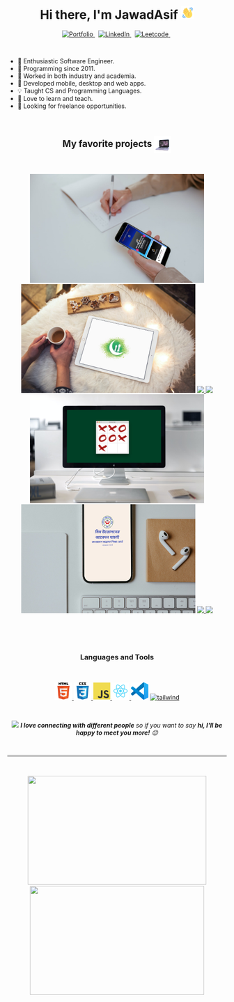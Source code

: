 <p>
  <h1 align="center">
    <b>Hi there, I'm JawadAsif</b> 
    <img src="assets/wave-hello.gif" alt="hello" width="30"/>
  </h1>
</p>
<p align="center">
  <a href="https://jawadasif.vercel.app/">
  <img src="https://img.shields.io/badge/PORTFOLIO-04C2C9?style=for-the-badge&logoColor=white" alt="Portfolio" />
  </a>&nbsp;
<!-- <a href="https://codepen.io/JawadAsif"><img src="https://img.shields.io/badge/Codepen-000000?style=for-the-badge&logo=codepen&logoColor=white" alt="CodePen" /></a>&nbsp; -->
  <a href="https://linkedin.com/in/JawadAsif">
    <img src="https://img.shields.io/badge/linkedin-0A66C2?style=for-the-badge&logo=linkedin&logoColor=white" alt="LinkedIn" />
  </a>&nbsp;
<!-- <a href="https://leetcode.com/JawadAsif"><img src="https://img.shields.io/badge/Leetcode-black?style=for-the-badge&logo=leetcode&logoColor=FFA116" alt="Leetcode" /></a>&nbsp; -->
  <a href="https://leetcode.com/JawadAsif">
    <img src="https://img.shields.io/badge/dynamic/json?style=for-the-badge&labelColor=black&color=FFA116&label=Leetcode&query=solvedOverTotal&url=https%3A%2F%2Fleetcode-badge.vercel.app%2Fapi%2Fusers%2Fjawadasif&logo=leetcode&logoColor=FFA116" alt="Leetcode" />
  </a>&nbsp;
<!-- <a href="https://dev.to/JawadAsif"><img src="https://img.shields.io/badge/dev.to-0A0A0A?style=for-the-badge&logo=dev.to&logoColor=white alt="Dev.to" /></a>&nbsp; -->
</p>
<br />

- 🔭 Enthusiastic Software Engineer. 
- 🚀 Programming since 2011.
- 🌱 Worked in both industry and academia. 
- 💪 Developed  mobile, desktop and web apps. 
- 💡 Taught CS and Programming Languages.
- 🤝 Love to learn and teach.
- 👀 Looking for freelance opportunities.
  
<br />

<h2 align="center">My favorite projects <img src="assets/laptop1.gif" alt="" width="40" align="center"></h2>
<br />

<p align="center">
  <img  width="400" height="250" style="object-fit:cover" src="assets/blog-1.jpg" />
  <img width="400" height="250" style="object-fit:cover"src="assets/islamic_times-0.jpg" />
 <a href="https://github.com/JawadAsif/Islamic-Times-PWA">
  <img align="" src="https://github-readme-stats.vercel.app/api/pin/?username=JawadAsif&repo=Islamic-Times-PWA&theme=" />
</a>
<a href="https://github.com/JawadAsif/Islamic-Times-PWA">
  <img align="" src="https://github-readme-stats.vercel.app/api/pin/?username=JawadAsif&repo=Islamic-Times-PWA&theme=" />
</a>
  <img  width="400" height="250" style="object-fit:cover" src="assets/tic-1.jpg" />
  <img width="400" height="250" style="object-fit:cover" src="assets/board_sim-1.jpg" />
  <a href="https://github.com/JawadAsif/Islamic-Times-PWA">
  <img align="" src="https://github-readme-stats.vercel.app/api/pin/?username=JawadAsif&repo=Islamic-Times-PWA&theme=" />
</a>
<a href="https://github.com/JawadAsif/Islamic-Times-PWA">
  <img align="" src="https://github-readme-stats.vercel.app/api/pin/?username=JawadAsif&repo=Islamic-Times-PWA&theme=" />
</a>
</p>

<br />

<!-- <h2 align="center">About me 😇</h2>
<p align="center">
Timezone: Europe/Vienna (CEST)
</p>
<br />
<p>In my latest project, I created an <a href="https://github.com/YuriDevAT/sos-animals">SOS Animal App</a> which will help abandoned animals get help from Animal welfare organizations in Romania when people reporting them via this app. I created this project to participate in my first hackathon - Clerk x Hashnode Hackathon July 2021. 🏆 This project was one of the Runner Up Winners. 🥳</p>

:muscle: I am currently helping others to get into tech too by creating content using Twitter.<br /> -->
<!-- :eyes: I’m currently learning ... TypeScript <br /> -->
<!-- :raising_hand: I’m looking to collaborate with ... someone who is interested in art / music or helping people /environment <br /> -->
<!-- :dizzy_face: I’m looking for help with ... TypeScript<br /> -->
<!-- 💬 Ask me about anything related to... my content. I am happy to help.<br /> -->
<!-- :ghost: Fun fact: ... I studied Musicology and Japanese studies, but I am now a selftaught developer working in Vienna. <br /> -->

<br />
<br />
<p>
<h3 align="center"> Languages and Tools</h3>
</p>
<br />
<p align="center">
<a href="https://www.w3.org/html/" target="_blank"> <img src="https://raw.githubusercontent.com/devicons/devicon/master/icons/html5/html5-original-wordmark.svg" alt="html5" width="40" height="40"/> </a>
<a href="https://www.w3schools.com/css/" target="_blank"> <img src="https://raw.githubusercontent.com/devicons/devicon/master/icons/css3/css3-original-wordmark.svg" alt="css3" width="40" height="40"/> </a>
<a href="https://developer.mozilla.org/en-US/docs/Web/JavaScript" target="_blank"> <img src="https://raw.githubusercontent.com/devicons/devicon/master/icons/javascript/javascript-original.svg" alt="javascript" width="40" height="40"/> </a>
<a href="https://reactjs.org/" target="_blank"> <img src="https://raw.githubusercontent.com/github/explore/80688e429a7d4ef2fca1e82350fe8e3517d3494d/topics/react/react.png" alt="react" width="40" height="40"/> </a>
<!--<a href="https://nextjs.org/" target="_blank"> <img src="https://github.com/YuriDevAT/YuriDevAT/blob/main/nextjs.png" alt="nextjs" width="40" height="40"/> </a>-->
<img alt="Visual Studio Code" width="40px" src="https://raw.githubusercontent.com/github/explore/80688e429a7d4ef2fca1e82350fe8e3517d3494d/topics/visual-studio-code/visual-studio-code.png" />
<!-- <img alt="GitHub" width="40px" src="https://github.com/YuriDevAT/YuriDevAT/blob/main/github_.png" /> -->
<a href="https://tailwindcss.com/" target="_blank"> <img src="https://www.vectorlogo.zone/logos/tailwindcss/tailwindcss-icon.svg" alt="tailwind" width="40" height="40"/> </a>  
<!--<a href="https://www.figma.com/" target="_blank"> <img src="https://www.vectorlogo.zone/logos/figma/figma-icon.svg" alt="figma" width="40" height="40"/> </a>-->
   </p>
<br />
<p align="center">
<img src="https://media.giphy.com/media/LnQjpWaON8nhr21vNW/giphy.gif" width="60"> <em><b>I love connecting with different people</b> so if you want to say <b>hi, I'll be happy to meet you more!</b> 😊</em>
</p>
<br />

---

<br />
<p align="center">
<img src="https://github-readme-stats.vercel.app/api?username=JawadAsif&show_icons=true&count_private=true&theme=" width="410" height="250" style="object-fit:scale-down"/>
<img src="https://github-readme-stats.vercel.app/api/top-langs/?username=JawadAsif&layout=compact&theme=" width="400" height="250" style="object-fit:scale-down" />
</p>

<!-- --- -->

<!-- 📕 **Latest Blog Posts** -->

<!-- BLOG-POST-LIST:START -->
<!-- - [How to create a professional LinkedIn profile](https://dev.to/yuridevat/how-to-create-a-professional-linkedin-profile-2n11)
- [How to create a stunning GitHub Profile](https://dev.to/yuridevat/how-to-create-a-stunning-github-profile-2mh5)
- [How to write a promising CV](https://dev.to/yuridevat/how-to-write-a-promising-cv-32ih)
- [Nikki - Online Journal App](https://yuridevat.hashnode.dev/nikki-online-journal-app)
- [SOS Animals App. A project for the Clerk x Hashnode Hackathon](https://yuridevat.hashnode.dev/sos-animals-hackathon-project)

... [READ MORE](https://dev.to/yuridevat) -->
<!-- BLOG-POST-LIST:END -->
